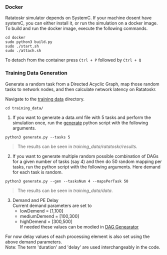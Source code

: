 ### Docker  
Ratatoskr simulator depends on SystemC. If your machine dosent have systemC, you can either install it, or run the simulation on a docker image. To build and run the docker image, execute the following commands. 

```
cd docker
sudo python3 build.py
sudo ./start.sh
sudo ./attach.sh
```

To detach from the container press `Ctrl + P` followed by `Ctrl + Q`


### Training Data Generation 
Generate a random task from a Directed Acyclic Graph, map those random tasks to network nodes, and then calculate network latency on Ratatoskr.   

Navigate to the [training data](training_data) directory. 
```
cd training_data/
```
1. If you want to generate a data.xml file with 5 tasks and perform the simulation once, run the [generate](training_data/generate.py) python script with the following arguments. 
```
python3 generate.py --tasks 5
```
> The results can be seen in _training_data/ratatoskr/results_.

2. If you want to generate multiple random possible combination of DAGs for a given number of tasks (say 4) and then do 50 random mapping per tasks, run the python script with the following arguments. Here demand for each task is random. 
```
python3 generate.py --gen --tasksNum 4 --mapsPerTask 50
```
> The results can be seen in _training_data/data_.

3. Demand and PE Delay  
Current demand parameters are set to  
    - lowDemend = [1,100]  
    - mediumDemend = [100,300]  
    - highDemend = [300,500]  
    If needed these values can be modied in [DAG Genearator](training_data/utils/DAG_Generator.py)  

For now delay values of each processing element is also set using the above demand parameters.  
Note: The term 'duration' and 'delay' are used interchangeably in the code.

